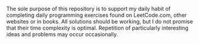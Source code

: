 The  sole purpose of this repository is to support my daily habit of completing daily programming exercises found on LeetCode.com, other websites or in books. All solutions should be working, but I do not promise that their time complexity is optimal. Repetition of particularly interesting ideas and problems may occur occasionally.
